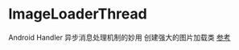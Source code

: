 # ImageLoaderThread

Android Handler 异步消息处理机制的妙用 创建强大的图片加载类
[参考](http://blog.csdn.net/lmj623565791/article/details/38476887)
